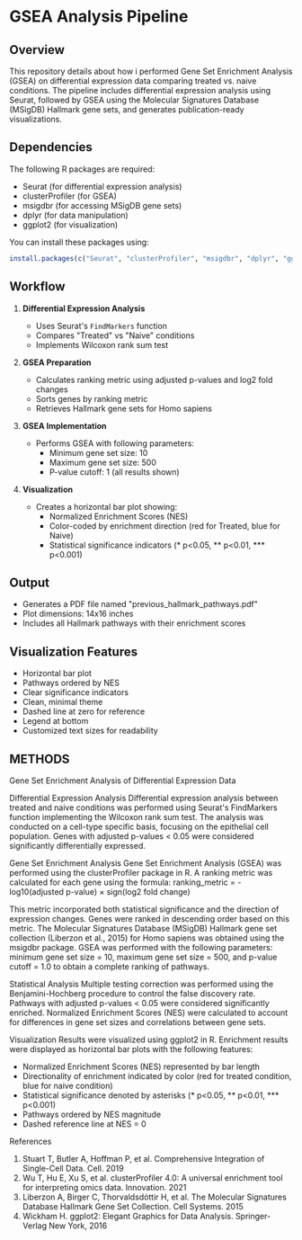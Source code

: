 # GSEA Analysis Pipeline

## Overview
This repository details about how i performed Gene Set Enrichment Analysis (GSEA) on differential expression data comparing treated vs. naive conditions. The pipeline includes differential expression analysis using Seurat, followed by GSEA using the Molecular Signatures Database (MSigDB) Hallmark gene sets, and generates publication-ready visualizations.

## Dependencies
The following R packages are required:
- Seurat (for differential expression analysis)
- clusterProfiler (for GSEA)
- msigdbr (for accessing MSigDB gene sets)
- dplyr (for data manipulation)
- ggplot2 (for visualization)

You can install these packages using:
```R
install.packages(c("Seurat", "clusterProfiler", "msigdbr", "dplyr", "ggplot2"))
```

## Workflow
1. **Differential Expression Analysis**
   - Uses Seurat's `FindMarkers` function
   - Compares "Treated" vs "Naive" conditions
   - Implements Wilcoxon rank sum test

2. **GSEA Preparation**
   - Calculates ranking metric using adjusted p-values and log2 fold changes
   - Sorts genes by ranking metric
   - Retrieves Hallmark gene sets for Homo sapiens

3. **GSEA Implementation**
   - Performs GSEA with following parameters:
     - Minimum gene set size: 10
     - Maximum gene set size: 500
     - P-value cutoff: 1 (all results shown)

4. **Visualization**
   - Creates a horizontal bar plot showing:
     - Normalized Enrichment Scores (NES)
     - Color-coded by enrichment direction (red for Treated, blue for Naive)
     - Statistical significance indicators (* p<0.05, ** p<0.01, *** p<0.001)

## Output
- Generates a PDF file named "previous_hallmark_pathways.pdf"
- Plot dimensions: 14x16 inches
- Includes all Hallmark pathways with their enrichment scores


## Visualization Features
- Horizontal bar plot
- Pathways ordered by NES
- Clear significance indicators
- Clean, minimal theme
- Dashed line at zero for reference
- Legend at bottom
- Customized text sizes for readability

## METHODS


Gene Set Enrichment Analysis of Differential Expression Data

Differential Expression Analysis
Differential expression analysis between treated and naive conditions was performed using Seurat's FindMarkers function implementing the Wilcoxon rank sum test. The analysis was conducted on a cell-type specific basis, focusing on the epithelial cell population. Genes with adjusted p-values < 0.05 were considered significantly differentially expressed.

Gene Set Enrichment Analysis
Gene Set Enrichment Analysis (GSEA) was performed using the clusterProfiler package in R. A ranking metric was calculated for each gene using the formula:
ranking_metric = -log10(adjusted p-value) × sign(log2 fold change)

This metric incorporated both statistical significance and the direction of expression changes. Genes were ranked in descending order based on this metric. The Molecular Signatures Database (MSigDB) Hallmark gene set collection (Liberzon et al., 2015) for Homo sapiens was obtained using the msigdbr package. GSEA was performed with the following parameters: minimum gene set size = 10, maximum gene set size = 500, and p-value cutoff = 1.0 to obtain a complete ranking of pathways.

Statistical Analysis
Multiple testing correction was performed using the Benjamini-Hochberg procedure to control the false discovery rate. Pathways with adjusted p-values < 0.05 were considered significantly enriched. Normalized Enrichment Scores (NES) were calculated to account for differences in gene set sizes and correlations between gene sets.

Visualization
Results were visualized using ggplot2 in R. Enrichment results were displayed as horizontal bar plots with the following features:
- Normalized Enrichment Scores (NES) represented by bar length
- Directionality of enrichment indicated by color (red for treated condition, blue for naive condition)
- Statistical significance denoted by asterisks (* p<0.05, ** p<0.01, *** p<0.001)
- Pathways ordered by NES magnitude
- Dashed reference line at NES = 0



References
1. Stuart T, Butler A, Hoffman P, et al. Comprehensive Integration of Single-Cell Data. Cell. 2019
2. Wu T, Hu E, Xu S, et al. clusterProfiler 4.0: A universal enrichment tool for interpreting omics data. Innovation. 2021
3. Liberzon A, Birger C, Thorvaldsdóttir H, et al. The Molecular Signatures Database Hallmark Gene Set Collection. Cell Systems. 2015
4. Wickham H. ggplot2: Elegant Graphics for Data Analysis. Springer-Verlag New York, 2016
